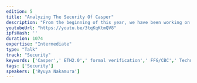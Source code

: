 ```yaml
---
edition: 5
title: "Analyzing The Security Of Casper"
description: "From the beginning of this year, we have been working on the security analysis of Casper FFG/CBC, resulting in findings of attacks and formal proofs of properties. In this talk, I'll share a few tips towards the secure development of cryptoeconomic protocols, as well as our research on Casper."
youtubeUrl: "https://youtu.be/3tqKqKtmQV8"
ipfsHash: ''
duration: 1074
expertise: "Intermediate"
type: "Talk"
track: "Security"
keywords: ['Casper',' ETH2.0',' formal verification',' FFG/CBC',' Technical']
tags: ['Security']
speakers: ['Ryuya Nakamura']
---
```

